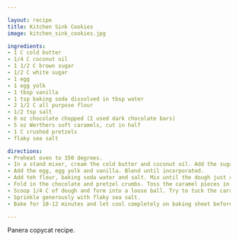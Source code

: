 ```yaml
---

layout: recipe
title: Kitchen Sink Cookies
image: kitchen_sink_cookies.jpg

ingredients:
- 1 C cold butter
- 1/4 C coconut oil
- 1 1/2 C brown sugar
- 1/2 C white sugar
- 1 egg 
- 1 egg yolk
- 1 tbsp vanilla
- 1 tsp baking soda dissolved in tbsp water
- 2 1/2 C all purpose flour
- 1/2 tsp salt
- 8 oz chocolate chopped (I used dark chocolate bars)
- 5 oz Werthers soft caramels, cut in half
- 1 C crushed pretzels
- flaky sea salt

directions:
- Preheat oven to 350 degrees.
- In a stand mixer, cream the cold butter and coconut oil. Add the sugars. Cream until smooth.
- Add the egg, egg yolk and vanilla. Blend until incorporated.
- Add teh flour, baking soda water and salt. Mix until the dough just comes together.
- Fold in the chocolate and pretzel crumbs. Toss the caramel pieces in a little bit of flour to prevent clumping and mix them in as well.
- Scoop 1/4 C of dough and form into a loose ball. Try to tuck the caramel pieces inside the dough or leave on top. Please 6 cookies on a baking pan. Leave plenty of room for spreading
- Sprinkle generously with flaky sea salt.
- Bake for 10-12 minutes and let cool completely on baking sheet before eating.

---
```

Panera copycat recipe.